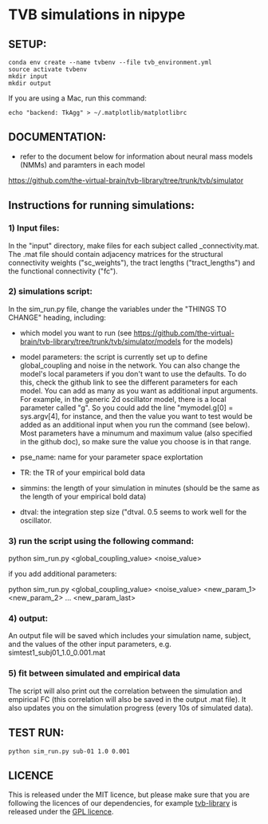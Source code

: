 # TVB simulations in nipype

## SETUP:
```
conda env create --name tvbenv --file tvb_environment.yml
source activate tvbenv
mkdir input
mkdir output
```
If you are using a Mac, run this command:

`echo "backend: TkAgg" > ~/.matplotlib/matplotlibrc`


## DOCUMENTATION:

* refer to the document below for information about neural mass models (NMMs) and paramters in each model

https://github.com/the-virtual-brain/tvb-library/tree/trunk/tvb/simulator

## Instructions for running simulations:


### 1) Input files:

In the "input" directory, make files for each subject called <subjectid>_connectivity.mat.
The .mat file should contain adjacency matrices for the structural connectivity weights ("sc_weights"), the tract lengths ("tract_lengths") and the functional connectivity ("fc").

### 2) simulations script:

In the sim_run.py file, change the variables under the "THINGS TO CHANGE" heading, including:

* which model you want to run (see https://github.com/the-virtual-brain/tvb-library/tree/trunk/tvb/simulator/models for the models)

* model parameters: the script is currently set up to define global_coupling and noise in the network. You can also change the model's local parameters if you don't want to use the defaults. To do this, check the github link to see the different parameters for each model. You can add as many as you want as additional input arguments. For example, in the generic 2d oscillator model, there is a local parameter called "g". So you could add the line "mymodel.g[0] = sys.argv[4], for instance, and then the value you want to test would be added as an additional input when you run the command (see below). Most parameters have a minumum and maximum value (also specified in the github doc), so make sure the value you choose is in that range.

* pse_name: name for your parameter space explortation

* TR: the TR of your empirical bold data

* simmins: the length of your simulation in minutes (should be the same as the length of your empirical bold data)

* dtval: the integration step size ("dtval. 0.5 seems to work well for the oscillator.

### 3) run the script using the following command:

python sim_run.py <subject> <global_coupling_value> <noise_value>

if you add additional parameters:

python sim_run.py <subject> <global_coupling_value> <noise_value> <new_param_1> <new_param_2> ... <new_param_last>

### 4) output:

An output file will be saved which includes your simulation name, subject, and the values of the other input parameters, e.g. simtest1_subj01_1.0_0.001.mat

### 5) fit between simulated and empirical data

The script will also print out the correlation between the simulation and empirical FC (this correlation will also be saved in the output .mat file). It also updates you on the simulation progress (every 10s of simulated data).



## TEST RUN:

`python sim_run.py sub-01 1.0 0.001`


## LICENCE

This is released under the MIT licence, but please make sure that you are following 
the licences of our dependencies, for example [tvb-library](https://github.com/the-virtual-brain/tvb-library)
is released under the [GPL licence](https://github.com/the-virtual-brain/tvb-library/blob/trunk/LICENSE).

